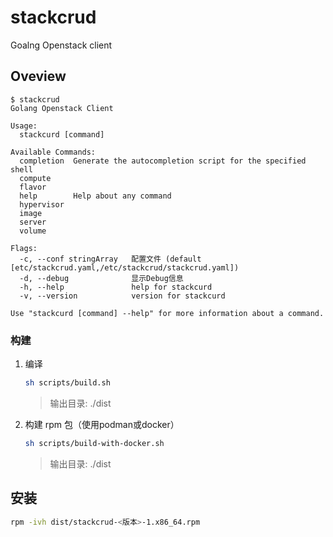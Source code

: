# stackcrud

Goalng Openstack client

## Oveview

```
$ stackcrud
Golang Openstack Client

Usage:
  stackcurd [command]

Available Commands:
  completion  Generate the autocompletion script for the specified shell
  compute
  flavor
  help        Help about any command
  hypervisor
  image
  server
  volume

Flags:
  -c, --conf stringArray   配置文件 (default [etc/stackcrud.yaml,/etc/stackcrud/stackcrud.yaml])
  -d, --debug              显示Debug信息
  -h, --help               help for stackcurd
  -v, --version            version for stackcurd

Use "stackcurd [command] --help" for more information about a command.
```

### 构建

1. 编译
   
   ```bash
   sh scripts/build.sh
   ```
   
   > 输出目录: ./dist

2. 构建 rpm 包（使用podman或docker）
   
   ```bash
   sh scripts/build-with-docker.sh
   ```
   
   > 输出目录: ./dist

## 安装

```bash
rpm -ivh dist/stackcrud-<版本>-1.x86_64.rpm
```
